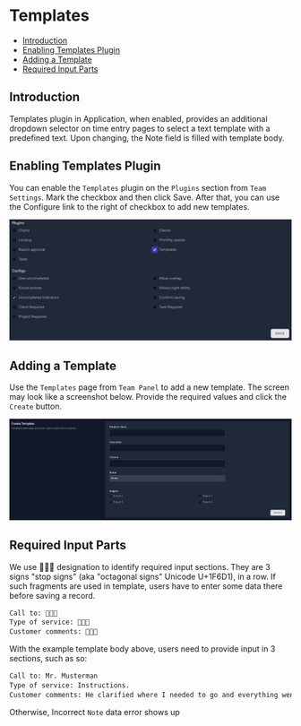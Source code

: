 # Templates

- [Introduction](#introduction)
- [Enabling Templates Plugin](#enable)
- [Adding a Template](#create)
- [Required Input Parts](#required-input)

<a name="introduction"></a>
## Introduction

Templates plugin in Application, when enabled, provides an additional dropdown selector on time entry pages to select a text template with a predefined text. Upon changing, the Note field is filled with template body.

<a name="enable"></a>
## Enabling Templates Plugin

You can enable the `Templates` plugin on the `Plugins` section from `Team Settings`. Mark the checkbox and then click Save. After that, you can use the Configure link to the right of checkbox to add new templates.

![Templates](https://raw.githubusercontent.com/planlify/docs/main/preview/templates-enable.jpg)

<a name="create"></a>
## Adding a Template

Use the `Templates` page from `Team Panel` to add a new template. The screen may look like a screenshot below. Provide the required values and click the `Create` button.

![Templates-create](https://raw.githubusercontent.com/planlify/docs/main/preview/templates-create.jpg)

<a name="required-input"></a>
## Required Input Parts

We use 🛑🛑🛑 designation to identify required input sections. They are 3 signs "stop signs" (aka "octagonal signs" Unicode U+1F6D1), in a row. If such fragments are used in template, users have to enter some data there before saving a record.
```bash
Call to: 🛑🛑🛑
Type of service: 🛑🛑🛑
Customer comments: 🛑🛑🛑
```
With the example template body above, users need to provide input in 3 sections, such as so:
```bash
Call to: Mr. Musterman
Type of service: Instructions.
Customer comments: He clarified where I needed to go and everything went well.
```
Otherwise, Incorrect `Note` data error shows up
